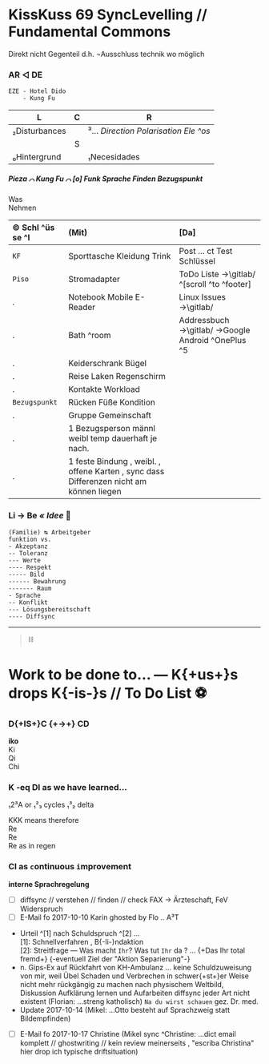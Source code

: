 # KissKuss 69 SyncLevelling // Fundamental Commons

Direkt nicht Gegenteil d.h. ¬Ausschluss technik wo möglich


### AR ◁ DE
```
EZE - Hotel Dido
    - Kung Fu
```

|L |C |R |
|--- |:---: |--- |
|₂Disturbances | |³… _Direction Polarisation Ele ^os_ |
| |S | |
|₀Hintergrund | |₁Necesidades |


##### Pieza ⌒ Kung Fu ⌒ [o] Funk Sprache Finden Bezugspunkt

Was  
Nehmen

|© Schl ^üs se ^l |(Mit) |[Da] |
| :--- | :--- | :--- |
|`KF` |Sporttasche Kleidung Trink |Post … ct Test Schlüssel |
|`Piso`| Stromadapter |ToDo Liste →\gitlab/ ^[scroll ^to ^footer] |
|. |Notebook Mobile E-Reader |Linux Issues →\gitlab/ |
|. |Bath ^room |Addressbuch →\gitlab/ →Google Android ^OnePlus ^5 |
|. |Keiderschrank Bügel | |
|. |Reise Laken Regenschirm | |
|. |Kontakte Workload | |
|`Bezugspunkt`| Rücken Füße Kondition | |
|.| Gruppe Gemeinschaft | |
|.| 1 Bezugsperson männl weibl temp dauerhaft je nach. | |
|.| 1 feste Bindung , weibl. , offene Karten , sync dass Differenzen nicht am  können liegen | |


### Li → Be _« Idee_ :pregnant_woman:

```
(Familie) ↹ Arbeitgeber
funktion vs.
- Akzeptanz
-- Toleranz
--- Werte
---- Respekt
----- Bild
------ Bewahrung
------- Raum
- Sprache
-- Konflikt
--- Lösungsbereitschaft
---- Diffsync
```


---
> :chains:

# Work to be done to… — K{+us+}s drops K{-is-}s // To Do List :soccer:

### D{+IS+}C {+→+} CD

**iko**  
Ki  
Qi  
Chi  


### K -eq DI as we have learned…

₁2³A or ₁²₃ cycles ₁³₂ delta

KKK means therefore  
Re  
Re  
Re as in regen


### CI as `c`ontinuous `i`mprovement

**interne Sprachregelung**  
- [ ]  diffsync // verstehen // finden // check FAX → Ärzteschaft, FeV Widerspruch
- [ ]  E-Mail fo 2017-10-10 Karin ghosted by Flo .. A³T  
*  Urteil ^[1] nach Schuldspruch ^[2] …  
[1]: Schnellverfahren , B{-li-}ndaktion  
[2]: Streitfrage — Was macht `Ihr`? Was tut `Ihr` da ? … {+Das Ihr total fremd+} {-eventuell Ziel der "Aktion Separierung"-}  
*  n. Gips-Ex auf Rückfahrt von KH-Ambulanz … keine Schuldzuweisung von mir, weil Übel Schaden und Verbrechen in schwer{+st+}er Weise nicht mehr rückgängig zu machen nach physischem Weltbild, Diskussion Aufklärung lernen und Aufarbeiten diffsync jeder Art nicht existent (Florian: …streng katholisch) `Na du wirst schauen` gez. Dr. med.
*  Update 2017-10-14 (Mikel: …Otto besteht auf Sprachzweig statt Bildempfinden)
- [ ]  E-Mail fo 2017-10-17 Christine (Mikel sync ^Christine: …dict email komplett // ghostwriting // kein review meinerseits , "escriba Christina" hier drop ich typische driftsituation)

